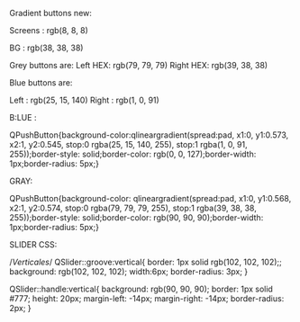 Gradient buttons new:


Screens : rgb(8, 8, 8)

BG : rgb(38, 38, 38)

Grey buttons are:
Left HEX: rgb(79, 79, 79)
Right HEX: rgb(39, 38, 38)


Blue buttons are:

Left : rgb(25, 15, 140)
Right : rgb(1, 0, 91)


B:LUE : 

QPushButton{background-color:qlineargradient(spread:pad, x1:0, y1:0.573, x2:1, y2:0.545, stop:0 rgba(25, 15, 140, 255), stop:1 rgba(1, 0, 91, 255));border-style: solid;border-color: rgb(0, 0, 127);border-width: 1px;border-radius: 5px;}

GRAY:

QPushButton{background-color: qlineargradient(spread:pad, x1:0, y1:0.568, x2:1, y2:0.574, stop:0 rgba(79, 79, 79, 255), stop:1 rgba(39, 38, 38, 255));border-style: solid;border-color: rgb(90, 90, 90);border-width: 1px;border-radius: 5px;} 

SLIDER CSS:

/*Verticales*/
QSlider::groove:vertical{
border: 1px solid  rgb(102, 102, 102);;
background: rgb(102, 102, 102);
width:6px;
border-radius: 3px;
}

QSlider::handle:vertical{
background: rgb(90, 90, 90);
border: 1px solid #777;
height: 20px;
 margin-left: -14px;
margin-right: -14px;
border-radius: 2px;
}
